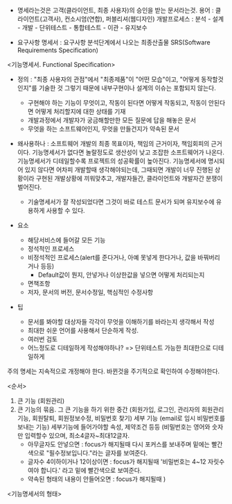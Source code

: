 - 명세라는것은 고객(클라이언트, 최종 사용자)의 승인을 받는 문서라는것.
  용어 : 클라이언트(고객사), 컨소시엄(연합), 퍼블리셔(웹디자인)
  개발프로세스 : 분석 - 설계 - 개발 - 단위테스트 - 통합테스트 - 이관 - 유지보수

- 요구사항 명세서 : 요구사항 분석단계에서 나오는 최종산출물
  SRS(Software Requirements Specification)

<기능명세서. Functional Specification>
- 정의 : "최종 사용자의 관점"에서 "최종제품"이 "어떤 모습"이고, "어떻게 동작할것인지"를 기술한 것
        그렇기 때문에 내부구현이나 설계의 이슈는 포함되지 않는다.
  - 구현해야 하는 기능이 무엇이고, 작동이 된다면 어떻게 작동되고, 작동이 안된다면 어떻게 처리할지에 대한 상태를 기재
  - 개발과정에서 개발자가 궁금해할만한 모든 질문에 답을 해놓은 문서
  - 무엇을 하는 소프트웨어인지, 무엇을 만들건지가 약속된 문서
- 왜사용하나 :
  소프트웨어 개발의 최종 목표이자, 책임의 근거이자, 책임회피의 근거이다.
  기능명세서가 없다면 놀랄정도로 생산성이 낮고 조잡한 소프트웨어가 나온다.
  기능명세서가 디테일할수록 프로젝트의 성공확률이 높아진다.
  기능명세서에 명시되어 있지 않다면 어차피 개발할때 생각해야되는데, 그때되면 개발이 너무 진행된 상황이라 구현된 개발상황에 끼워맞추고, 개발자들간, 클라이언트와 개발자간 분쟁이 벌어진다.
  - 기술명세서가 잘 작성되었다면 그것이 바로 테스트 문서가 되며 유지보수에 유용하게 사용할 수 있다.

- 요소
  - 해당서비스에 들어갈 모든 기능
  - 정석적인 프로세스
  - 비정석적인 프로세스(alert를 준다거나, 아예 못넣게 한다거나, 값을 바꿔버리거나 등등)
      - Default값이 뭔지, 안넣거나 이상한값을 넣으면 어떻게 처리되는지
  - 면책조항
  - 저자, 문서의 버전, 문서수정일, 핵심적인 수정사항
- 팁
  - 문서를 봐야할 대상자들 각각이 무엇을 이해하기를 바라는지 생각해서 작성
  - 최대한 쉬운 언어를 사용해서 단순하게 작성.
  - 여러번 검토
  - 어느정도로 디테일하게 작성해야하나?
    => 단위테스트 가능한 최대한으로 디테일하게

주의
  명세는 지속적으로 개정해야 한다. 바뀐것을 주기적으로 확인하여 수정해야한다.

<순서>
1. 큰 기능 (회원관리)
2. 큰 기능의 묶음.
  그 큰 기능을 하기 위한 중간 (회원가입, 로그인, 관리자의 회원관리 기능, 회원탈퇴, 회원정보수정, 비밀번호 찾기)
  세부 기능 (email로 임시 비밀번호를 보내는 기능)
  세부기능에 들어가야할 속성, 제약조건 등등
    (비밀번호는 영어와 숫자만 입력할수 있으며, 최소4글자~최대12글자.
      - 아무글자도 안넣으면 : focus가 해지될때 다시 포커스를 보내주며 밑에는 빨간색으로 "필수정보입니다."라는 글자를 보여준다.
      - 글자수 4이하이거나 12이상이면 : focus가 해지될때 '비밀번호는 4~12 자릿수여야 합니다.' 라고 밑에 빨간색으로 보여준다.
      - 약속된 형태의 내용이 안들어오면 : focus가 해지될때
    )


<기능명세서의 형태>
